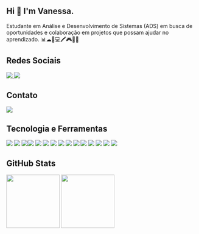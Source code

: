 ## Hi 👋 I'm Vanessa.
Estudante em Análise e Desenvolvimento de Sistemas (ADS) em busca de oportunidades e colaboração em projetos que possam ajudar no aprendizado. 📊☁📱💻🖍🎮📝🚀

Redes Sociais
----------
<a href="https://www.linkedin.com/in/vccortes/"> <img src = "https://img.shields.io/badge/LinkedIn-0077B5?style=for-the-badge&logo=linkedin&logoColor=white"> </a>
<a href="https://www.instagram.com/vccortes_/"> <img src = "https://img.shields.io/badge/Instagram-E4405F?style=for-the-badge&logo=instagram&logoColor=white"> </a>

Contato
------
<a href="mailto:vanessacuevascortes@hotmail.com"> <img src = "https://img.shields.io/badge/Microsoft_Outlook-0078D4?style=for-the-badge&logo=microsoft-outlook&logoColor=white"> </a>

Tecnologia e Ferramentas
----------
<img src="https://img.shields.io/badge/Python-14354C?style=for-the-badge&logo=python&logoColor=white"> <img src="https://img.shields.io/badge/Eclipse-2C2255?style=for-the-badge&logo=eclipse&logoColor=white"> <img src="https://img.shields.io/badge/HTML-239120?style=for-the-badge&logo=html5&logoColor=white"><img src="https://img.shields.io/badge/HTML5-E34F26?style=for-the-badge&logo=html5&logoColor=white"> <img src="https://img.shields.io/badge/CSS-239120?&style=for-the-badge&logo=css3&logoColor=white"> <img src="https://img.shields.io/badge/CSS3-1572B6?style=for-the-badge&logo=css3&logoColor=white"> <img src="https://img.shields.io/badge/JavaScript-F7DF1E?style=for-the-badge&logo=javascript&logoColor=black"> <img src="https://img.shields.io/badge/Java-ED8B00?style=for-the-badge&logo=java&logoColor=white"> <img src="https://img.shields.io/badge/PowerBI-F2C811?style=for-the-badge&logo=Power%20BI&logoColor=white"> <img src="https://img.shields.io/badge/Microsoft_Excel-217346?style=for-the-badge&logo=microsoft-excel&logoColor=white"> <img src="https://img.shields.io/badge/Microsoft_PowerPoint-B7472A?style=for-the-badge&logo=microsoft-powerpoint&logoColor=white"> <img src="https://img.shields.io/badge/Microsoft_Office-D83B01?style=for-the-badge&logo=microsoft-office&logoColor=white"> <img src="https://img.shields.io/badge/Microsoft_SharePoint-0078D4?style=for-the-badge&logo=microsoft-sharepoint&logoColor=white">
<img src="https://img.shields.io/badge/Microsoft_Word-2B579A?style=for-the-badge&logo=microsoft-word&logoColor=white"> 
<img src="https://img.shields.io/badge/Kotlin-0095D5?&style=for-the-badge&logo=kotlin&logoColor=white">

GitHub Stats
-----
<img height="140em" src="https://github-readme-stats-eight-theta.vercel.app/api?username=vccortes&show_icons=true&theme=dracula&include_all_commits=true&count_private=true"/> <img height="140em" src="https://github-readme-stats-eight-theta.vercel.app/api/top-langs/?username=vccortes&layout=compact&langs_count=8&theme=dracula"/>
